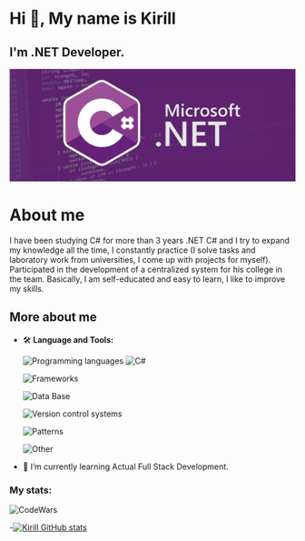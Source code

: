 # Hi 👋, My name is Kirill
## I'm .NET Developer.
![I'm .NET Developer.](https://github.com/BlaynerProgramm/BlaynerProgramm/blob/main/assets/head.jpg?raw=true)

# About me
I have been studying C# for more than 3 years .NET C# and I try to expand my knowledge all the time, I constantly practice (I solve tasks and laboratory work from universities, I come up with projects for myself). Participated in the development of a centralized system for his college in the team. Basically, I am self-educated and easy to learn, I like to improve my skills.
## More about me
- 🛠 __Language and Tools:__

    ![Programming languages](https://img.shields.io/badge/-Programming_languages-gray?style=for-the-badge)
    ![C#](https://img.shields.io/badge/-CSharp-5c00d4?style=for-the-badge&logo=sharp&logoColor=gold)

    ![Frameworks](https://img.shields.io/badge/Frameworks-ADO.NET,_EntityFramework_Core,_LinqToDb-blue?style=for-the-badge)

    ![Data Base](https://img.shields.io/badge/Data_Base-MS_SQL,_MySql,_PostgreSQL-yellow?style=for-the-badge)

    ![Version control systems](https://img.shields.io/badge/Version_control_systems-Git,_TFS-orange?style=for-the-badge)

    ![Patterns](https://img.shields.io/badge/Patterns-MVC,_MVP-success?style=for-the-badge)

    ![Other](https://img.shields.io/badge/Other-Understanding_the_principles_OOP,_work_with_XML_and_JSON,_WPF,_RestApi-informational?style=for-the-badge)
    
- 🚀 I’m currently learning Actual Full Stack Development.

### My stats:
![CodeWars](https://www.codewars.com/users/BlaynerProgramm/badges/large)

-[![Kirill GitHub stats](https://github-readme-stats.vercel.app/api?username=BlaynerProgramm&show_icons=true&theme=nightowl)](https://github.com/BlaynerProgramm/github-readme-stats)